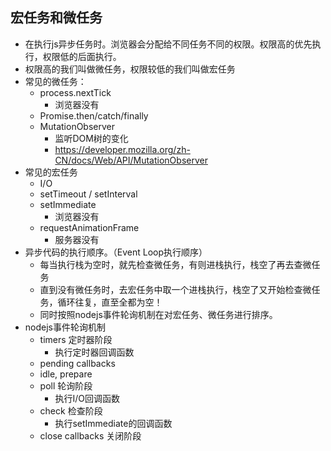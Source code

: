 ## 宏任务和微任务
* 在执行js异步任务时。浏览器会分配给不同任务不同的权限。权限高的优先执行，权限低的后面执行。
* 权限高的我们叫做微任务，权限较低的我们叫做宏任务
* 常见的微任务：
  * process.nextTick
    * 浏览器没有
  * Promise.then/catch/finally
  * MutationObserver
    * 监听DOM树的变化
    * https://developer.mozilla.org/zh-CN/docs/Web/API/MutationObserver
* 常见的宏任务
  * I/O
  * setTimeout / setInterval
  * setImmediate
    * 浏览器没有
  * requestAnimationFrame 
    * 服务器没有
* 异步代码的执行顺序。（Event Loop执行顺序）
  * 每当执行栈为空时，就先检查微任务，有则进栈执行，栈空了再去查微任务
  * 直到没有微任务时，去宏任务中取一个进栈执行，栈空了又开始检查微任务，循环往复，直至全都为空！ 
  * 同时按照nodejs事件轮询机制在对宏任务、微任务进行排序。
* nodejs事件轮询机制
  * timers 定时器阶段
    * 执行定时器回调函数
  * pending callbacks
  * idle, prepare
  * poll 轮询阶段
    * 执行I/O回调函数
  * check 检查阶段
    * 执行setImmediate的回调函数
  * close callbacks 关闭阶段
  
     
    
  